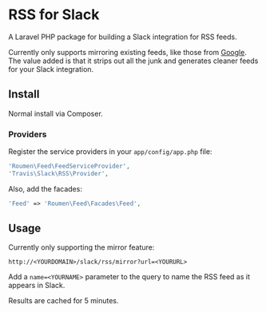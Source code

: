 # RSS for Slack

A Laravel PHP package for building a Slack integration for RSS feeds.

Currently only supports mirroring existing feeds, like those from [Google](https://www.google.com/alerts/manage).  The value added is that it strips out all the junk and generates cleaner feeds for your Slack integration.

## Install

Normal install via Composer.

### Providers

Register the service providers in your ``app/config/app.php`` file:

```php
'Roumen\Feed\FeedServiceProvider',
'Travis\Slack\RSS\Provider',
```

Also, add the facades:

```php
'Feed' => 'Roumen\Feed\Facades\Feed',
```

## Usage

Currently only supporting the mirror feature:

```
http://<YOURDOMAIN>/slack/rss/mirror?url=<YOURURL>
```

Add a ``name=<YOURNAME>`` parameter to the query to name the RSS feed as it appears in Slack.

Results are cached for 5 minutes.
